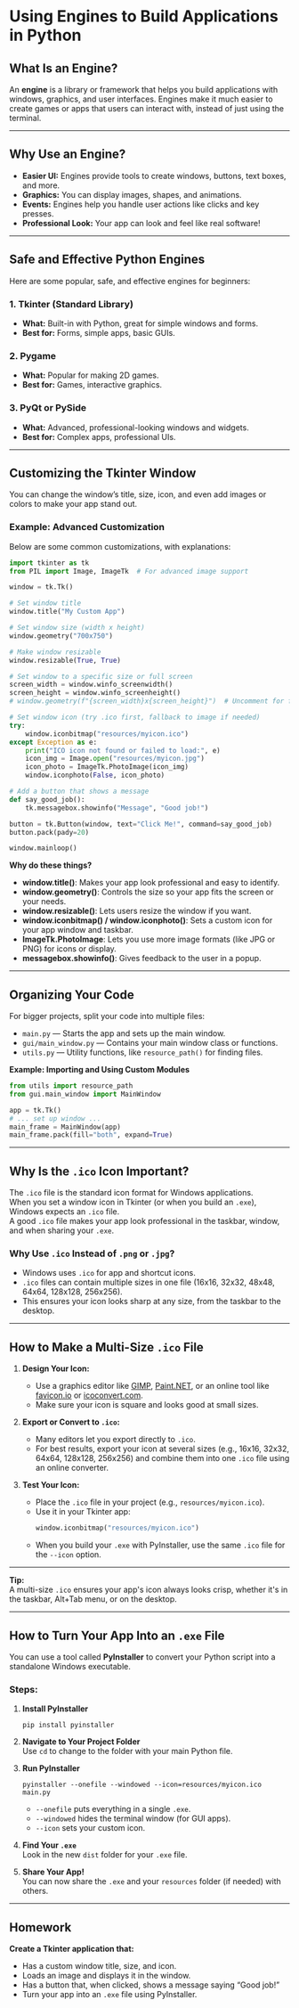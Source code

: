 # Using Engines to Build Applications in Python

## What Is an Engine?

An **engine** is a library or framework that helps you build applications with windows, graphics, and user interfaces. Engines make it much easier to create games or apps that users can interact with, instead of just using the terminal.

---

## Why Use an Engine?

- **Easier UI:** Engines provide tools to create windows, buttons, text boxes, and more.
- **Graphics:** You can display images, shapes, and animations.
- **Events:** Engines help you handle user actions like clicks and key presses.
- **Professional Look:** Your app can look and feel like real software!

---

## Safe and Effective Python Engines

Here are some popular, safe, and effective engines for beginners:

### 1. **Tkinter** (Standard Library)
- **What:** Built-in with Python, great for simple windows and forms.
- **Best for:** Forms, simple apps, basic GUIs.

### 2. **Pygame**
- **What:** Popular for making 2D games.
- **Best for:** Games, interactive graphics.

### 3. **PyQt** or **PySide**
- **What:** Advanced, professional-looking windows and widgets.
- **Best for:** Complex apps, professional UIs.

---

## Customizing the Tkinter Window

You can change the window’s title, size, icon, and even add images or colors to make your app stand out.

### Example: Advanced Customization

Below are some common customizations, with explanations:

```python
import tkinter as tk
from PIL import Image, ImageTk  # For advanced image support

window = tk.Tk()

# Set window title
window.title("My Custom App")

# Set window size (width x height)
window.geometry("700x750")

# Make window resizable
window.resizable(True, True)

# Set window to a specific size or full screen
screen_width = window.winfo_screenwidth()
screen_height = window.winfo_screenheight()
# window.geometry(f"{screen_width}x{screen_height}")  # Uncomment for full screen

# Set window icon (try .ico first, fallback to image if needed)
try:
    window.iconbitmap("resources/myicon.ico")
except Exception as e:
    print("ICO icon not found or failed to load:", e)
    icon_img = Image.open("resources/myicon.jpg")
    icon_photo = ImageTk.PhotoImage(icon_img)
    window.iconphoto(False, icon_photo)

# Add a button that shows a message
def say_good_job():
    tk.messagebox.showinfo("Message", "Good job!")

button = tk.Button(window, text="Click Me!", command=say_good_job)
button.pack(pady=20)

window.mainloop()
```

**Why do these things?**
- **window.title()**: Makes your app look professional and easy to identify.
- **window.geometry()**: Controls the size so your app fits the screen or your needs.
- **window.resizable()**: Lets users resize the window if you want.
- **window.iconbitmap() / window.iconphoto()**: Sets a custom icon for your app window and taskbar.
- **ImageTk.PhotoImage**: Lets you use more image formats (like JPG or PNG) for icons or display.
- **messagebox.showinfo()**: Gives feedback to the user in a popup.

---

## Organizing Your Code

For bigger projects, split your code into multiple files:
- `main.py` — Starts the app and sets up the main window.
- `gui/main_window.py` — Contains your main window class or functions.
- `utils.py` — Utility functions, like `resource_path()` for finding files.

**Example: Importing and Using Custom Modules**

```python
from utils import resource_path
from gui.main_window import MainWindow

app = tk.Tk()
# ... set up window ...
main_frame = MainWindow(app)
main_frame.pack(fill="both", expand=True)
```

---

## Why Is the `.ico` Icon Important?

The `.ico` file is the standard icon format for Windows applications.  
When you set a window icon in Tkinter (or when you build an `.exe`), Windows expects an `.ico` file.  
A good `.ico` file makes your app look professional in the taskbar, window, and when sharing your `.exe`.

### Why Use `.ico` Instead of `.png` or `.jpg`?

- Windows uses `.ico` for app and shortcut icons.
- `.ico` files can contain multiple sizes in one file (16x16, 32x32, 48x48, 64x64, 128x128, 256x256).
- This ensures your icon looks sharp at any size, from the taskbar to the desktop.

---

## How to Make a Multi-Size `.ico` File

1. **Design Your Icon:**  
   - Use a graphics editor like [GIMP](https://www.gimp.org/), [Paint.NET](https://www.getpaint.net/), or an online tool like [favicon.io](https://favicon.io/) or [icoconvert.com](https://icoconvert.com/).
   - Make sure your icon is square and looks good at small sizes.

2. **Export or Convert to `.ico`:**  
   - Many editors let you export directly to `.ico`.
   - For best results, export your icon at several sizes (e.g., 16x16, 32x32, 64x64, 128x128, 256x256) and combine them into one `.ico` file using an online converter.

3. **Test Your Icon:**  
   - Place the `.ico` file in your project (e.g., `resources/myicon.ico`).
   - Use it in your Tkinter app:
     ```python
     window.iconbitmap("resources/myicon.ico")
     ```
   - When you build your `.exe` with PyInstaller, use the same `.ico` file for the `--icon` option.

---

**Tip:**  
A multi-size `.ico` ensures your app's icon always looks crisp, whether it's in the taskbar, Alt+Tab menu, or on the desktop.

---

## How to Turn Your App Into an `.exe` File

You can use a tool called **PyInstaller** to convert your Python script into a standalone Windows executable.

### Steps:

1. **Install PyInstaller**  
   ```
   pip install pyinstaller
   ```

2. **Navigate to Your Project Folder**  
   Use `cd` to change to the folder with your main Python file.

3. **Run PyInstaller**  
   ```
   pyinstaller --onefile --windowed --icon=resources/myicon.ico main.py
   ```
   - `--onefile` puts everything in a single `.exe`.
   - `--windowed` hides the terminal window (for GUI apps).
   - `--icon` sets your custom icon.

4. **Find Your `.exe`**  
   Look in the new `dist` folder for your `.exe` file.

5. **Share Your App!**  
   You can now share the `.exe` and your `resources` folder (if needed) with others.

---

## Homework

**Create a Tkinter application that:**
- Has a custom window title, size, and icon.
- Loads an image and displays it in the window.
- Has a button that, when clicked, shows a message saying “Good job!”
- Turn your app into an `.exe` file using PyInstaller.
